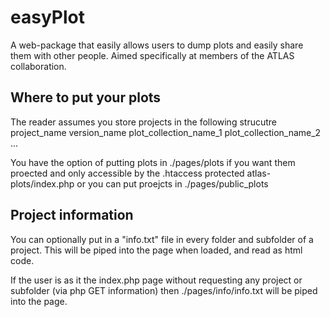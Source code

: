 # easyPlot
A web-package that easily allows users to dump plots and easily share them with other people. Aimed specifically at members of the ATLAS collaboration. 

## Where to put your plots 

The reader assumes you store projects in the following strucutre
  project_name
   version_name
    plot_collection_name_1
    plot_collection_name_2
    ...
    
You have the option of putting plots in ./pages/plots if you want them proected and only accessible by the .htaccess protected atlas-plots/index.php or you can put proejcts in ./pages/public_plots     

## Project information

You can optionally put in a "info.txt" file in every folder and subfolder of a project. This will be piped into the page when loaded, and read as html code. 

If the user is as it the index.php page without requesting any project or subfolder (via php GET information) then ./pages/info/info.txt will be piped into the page. 


